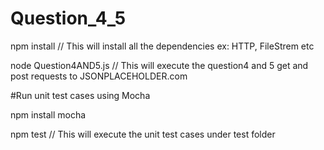 # Question_4_5

npm install // This will install all the dependencies ex: HTTP, FileStrem etc 

node Question4AND5.js // This will execute the question4 and 5 get and post requests to JSONPLACEHOLDER.com

#Run unit test cases using Mocha 

npm install mocha 

npm test  // This will execute the unit test cases under test folder  
